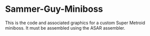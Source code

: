 # Sammer-Guy-Miniboss

This is the code and associated graphics for a custom Super Metroid miniboss. It must be assembled using the ASAR assembler.